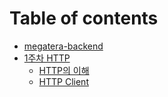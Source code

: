 # Table of contents

* [megatera-backend](README.md)
* [1주차 HTTP](1-http/README.md)
  * [HTTP의 이해](1-http/http.md)
  * [HTTP Client](1-http/http-client.md)
